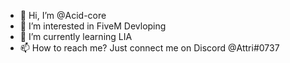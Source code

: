 - 👋 Hi, I’m @Acid-core
- 👀 I’m interested in FiveM Devloping
- 🌱 I’m currently learning LIA
- 📫 How to reach me? Just connect me on Discord @Attri#0737

<!---
Acid-core/Acid-core is a ✨ special ✨ repository because its `README.md` (this file) appears on your GitHub profile.
You can click the Preview link to take a look at your changes.
--->

